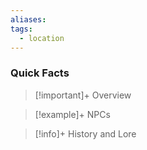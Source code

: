 ```yaml
---
aliases: 
tags:
  - location
---
```


### Quick Facts


>[!important]+ Overview

> [!example]+ NPCs

> [!info]+ History and Lore